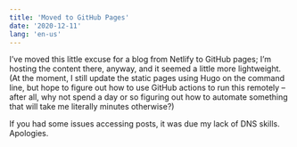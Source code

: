 ```yaml
---
title: 'Moved to GitHub Pages'
date: '2020-12-11'
lang: 'en-us'
---
```


I’ve moved this little excuse for a blog from Netlify to GitHub pages; I’m hosting the content there, anyway, and it seemed a little more lightweight. (At the moment, I still update the static pages using Hugo on the command line, but hope to figure out how to use GitHub actions to run this remotely – after all, why not spend a day or so figuring out how to automate something that will take me literally minutes otherwise?)

If you had some issues accessing posts, it was due my lack of DNS skills. Apologies.
